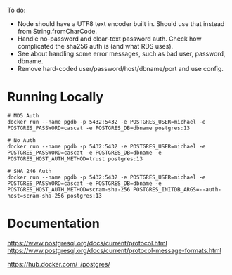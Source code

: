 To do:
- Node should have a UTF8 text encoder built in. Should use that instead from String.fromCharCode.
- Handle no-password and clear-text password auth. Check how complicated the sha256 auth is (and what RDS uses).
- See about handling some error messages, such as bad user, password, dbname.
- Remove hard-coded user/password/host/dbname/port and use config.

# Running Locally
```
# MD5 Auth
docker run --name pgdb -p 5432:5432 -e POSTGRES_USER=michael -e POSTGRES_PASSWORD=cascat -e POSTGRES_DB=dbname postgres:13

# No Auth
docker run --name pgdb -p 5432:5432 -e POSTGRES_USER=michael -e POSTGRES_PASSWORD=cascat -e POSTGRES_DB=dbname -e POSTGRES_HOST_AUTH_METHOD=trust postgres:13

# SHA 246 Auth
docker run --name pgdb -p 5432:5432 -e POSTGRES_USER=michael -e POSTGRES_PASSWORD=cascat -e POSTGRES_DB=dbname -e POSTGRES_HOST_AUTH_METHOD=scram-sha-256 POSTGRES_INITDB_ARGS=--auth-host=scram-sha-256 postgres:13
```

# Documentation
https://www.postgresql.org/docs/current/protocol.html
https://www.postgresql.org/docs/current/protocol-message-formats.html

https://hub.docker.com/_/postgres/
